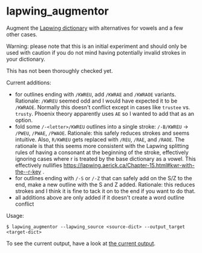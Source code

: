# lapwing_augmentor
Augment the <a href="https://raw.githubusercontent.com/aerickt/plover-lapwing-aio/main/plover_lapwing/dictionaries/lapwing-base.json">Lapwing dictionary</a> with alternatives for vowels and a few other cases.

Warning: please note that this is an initial experiment and should only be used with caution if you do not mind having potentially invalid strokes in your dictionary.

This has not been thoroughly checked yet.

Current additions:

- for outlines ending with `/KWREU`, add `/KWRAE` and `/KWRAOE` variants. Rationale: `/KWREU` seemed odd and I would have expected it to be `/KWRAOE`. Normally this doesn't conflict except in cases like `trustee` vs. `trusty`. Phoenix theory apparently uses `AE` so I wanted to add that as an option.
- fold some `/-<letter>/KWREU` outlines into a single stroke: `/-B/KWREU` -> `/PWEU`, `/PWAE`, `/PWAOE`. Rationale: this safely reduces strokes and seems intuitive. Also, `R/KWREU` gets replaced with `/REU`, `/RAE`, and `/RAOE`. The rationale is that this seems more consistent with the Lapwing splitting rules of having a consonant at the beginning of the stroke, effectively ignoring cases where r is treated by the base dictionary as a vowel. This effectively nullifies https://lapwing.aerick.ca/Chapter-15.html#kwr-with-the--r-key .
- for outlines ending with `/-S` or `/-Z` that can safely add on the S/Z to the end, make a new outline with the S and Z added. Rationale: this reduces strokes and I think it is fine to tack it on to the end if you want to do that.
- all additions above are only added if it doesn't create a word outline conflict

Usage: 

```
$ lapwing_augmentor --lapwing_source <source-dict> --output_target <target-dict>
```

To see the current output, have a look at <a href="lapwing-augmentations-current-output.json">the current output</a>.
